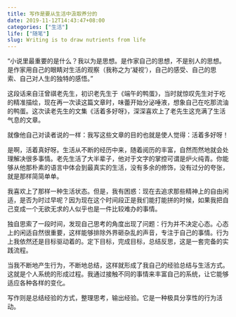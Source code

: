 ```yaml
---
title: 写作是要从生活中汲取养分的
date: 2019-11-12T14:43:47+08:00
categories: ["生活"]
life: ["随笔"]
slug: Writing is to draw nutrients from life
---
```


“小说里最重要的是什么？我以为是思想。是作家自己的思想，不是别人的思想。是作家用自己的眼睛对生活的观察（我称之为‘凝视’），自己的感受、自己的思索、自己对人生的独特的感悟。”

这段话来自汪曾祺老先生，初识老先生于《端午的鸭蛋》，当时就惊叹先生对于吃的精准描绘，现在再一次读这篇文章时，味蕾开始分泌唾液，想象自己在吃那流油的鸭蛋。这次读老先生的文集《活着多好呀》，深深喜欢上了老先生这充满了生活气息的文章。

就像他自己对读者说的一样：我写这些文章的目的也就是使人觉得：活着多好呀！

是啊，活着真好呀。生活从不断的经历中来，随着阅历的丰富，自然而然地就会处理解决很多事情。老先生活了大半辈子，他对于文字的掌控可谓是炉火纯青。你能够从他那朴素的语言中体会到最真实的生活，没有多余的修饰，没有过分的夸张，就是那样简简单单。

我喜欢上了那样一种生活状态。但是，我有困惑：现在去追求那些精神上的自由闲适，是否为时过早呢？因为现在这个时间段正是我们能打能拼的时候，如果我把自己变成一个无欲无求的人似乎也是一件比较难办的事情。

独自思索了一段时间，发现自己思考的角度出现了问题：行为并不决定心态。心态上的闲适自然很重要，这样能够排除外界砸杂乱的声音，专注于自己的事情。行为上我依然还是目标驱动着的。定下目标，完成目标，总结反思，这是一套完备的实践流程。

当我不断地产生行为，不断地总结，这样就形成了我自己的经验总结与生活方式。这就是个人系统的形成过程。我通过接触不同的事情来丰富自己的系统，让它能够适应各种各样的变化。

写作则是总结经验的方式，整理思考，输出经验。它是一种极具分享性的行为活动。